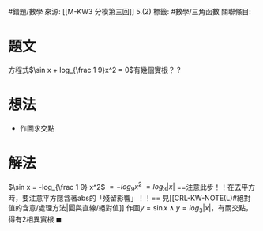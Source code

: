 #錯題/數學 
來源: [[M-KW3 分模第三回]] 5.(2)
標籤: #數學/三角函數 
關聯條目: 
# 題文
方程式$\sin x + log_{\frac 1 9}x^2 = 0$有幾個實根？
?
# 想法
- 作圖求交點
# 解法
$\sin x = -log_{\frac 1 9} x^2$
	$= -log_9 x^2$
	$= log_3 |x|$  ==注意此步！！在去平方時，要注意平方隱含著abs的「殘留影響」！！== 見[[CRL-KW-NOTE(L)#絕對值的含意/處理方法|圓與直線/絕對值]]
作圖$y = \sin x \land y = log_3 |x|$，有兩交點，得有2相異實根 $\blacksquare$
